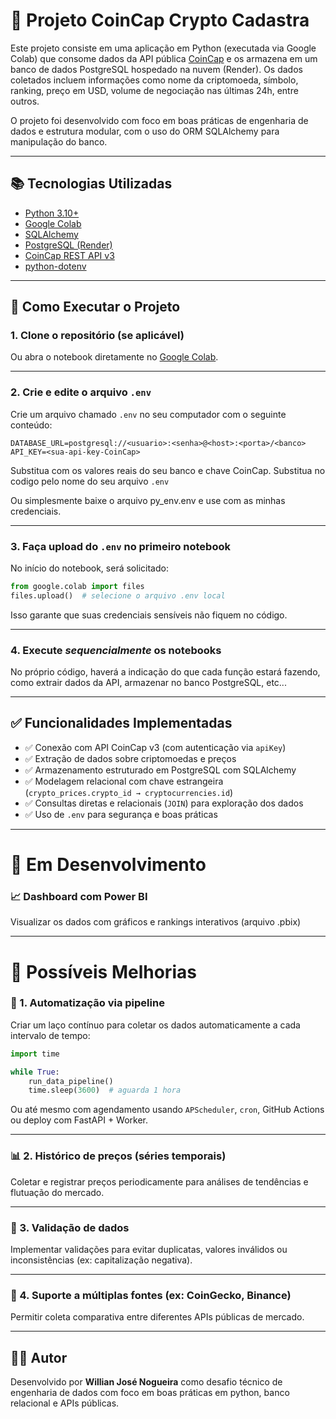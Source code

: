 # 💸 Projeto CoinCap Crypto Cadastra

Este projeto consiste em uma aplicação em Python (executada via Google Colab) que consome dados da API pública [CoinCap](https://coincap.io/) e os armazena em um banco de dados PostgreSQL hospedado na nuvem (Render). Os dados coletados incluem informações como nome da criptomoeda, símbolo, ranking, preço em USD, volume de negociação nas últimas 24h, entre outros.

O projeto foi desenvolvido com foco em boas práticas de engenharia de dados e estrutura modular, com o uso do ORM SQLAlchemy para manipulação do banco.

---

## 📚 Tecnologias Utilizadas

* [Python 3.10+](https://www.python.org/)
* [Google Colab](https://colab.research.google.com/)
* [SQLAlchemy](https://www.sqlalchemy.org/)
* [PostgreSQL (Render)](https://render.com/)
* [CoinCap REST API v3](https://docs.coincap.io/)
* [python-dotenv](https://pypi.org/project/python-dotenv/)

---

## 💠 Como Executar o Projeto

### 1. Clone o repositório (se aplicável)

Ou abra o notebook diretamente no [Google Colab](https://colab.research.google.com/).

---

### 2. Crie e edite o arquivo `.env`

Crie um arquivo chamado `.env` no seu computador com o seguinte conteúdo:

```
DATABASE_URL=postgresql://<usuario>:<senha>@<host>:<porta>/<banco>
API_KEY=<sua-api-key-CoinCap>
```

Substitua com os valores reais do seu banco e chave CoinCap. Substitua no codigo pelo nome do seu arquivo `.env`

Ou simplesmente baixe o arquivo py_env.env e use com as minhas credenciais.

---

### 3. Faça upload do `.env` no **primeiro notebook**

No início do notebook, será solicitado:

```python
from google.colab import files
files.upload()  # selecione o arquivo .env local
```

Isso garante que suas credenciais sensíveis não fiquem no código.

---

### 4. Execute ***sequencialmente*** os notebooks

No próprio código, haverá a indicação do que cada função estará fazendo, como extrair dados da API, armazenar no banco PostgreSQL, etc...

---

## ✅ Funcionalidades Implementadas

* ✅ Conexão com API CoinCap v3 (com autenticação via `apiKey`)
* ✅ Extração de dados sobre criptomoedas e preços
* ✅ Armazenamento estruturado em PostgreSQL com SQLAlchemy
* ✅ Modelagem relacional com chave estrangeira (`crypto_prices.crypto_id → cryptocurrencies.id`)
* ✅ Consultas diretas e relacionais (`JOIN`) para exploração dos dados
* ✅ Uso de `.env` para segurança e boas práticas

---

# 🎲 Em Desenvolvimento

### 📈 Dashboard com Power BI

Visualizar os dados com gráficos e rankings interativos (arquivo .pbix)

---

# 🚀 Possíveis Melhorias

### 🔄 1. Automatização via pipeline

Criar um laço contínuo para coletar os dados automaticamente a cada intervalo de tempo:

```python
import time

while True:
    run_data_pipeline()
    time.sleep(3600)  # aguarda 1 hora
```

Ou até mesmo com agendamento usando `APScheduler`, `cron`, GitHub Actions ou deploy com FastAPI + Worker.

---

### 📊 2. Histórico de preços (séries temporais)

Coletar e registrar preços periodicamente para análises de tendências e flutuação do mercado.

---

### 🥮 3. Validação de dados

Implementar validações para evitar duplicatas, valores inválidos ou inconsistências (ex: capitalização negativa).

---

### 🔗 4. Suporte a múltiplas fontes (ex: CoinGecko, Binance)

Permitir coleta comparativa entre diferentes APIs públicas de mercado.

---

## 🙇‍♂️ Autor

Desenvolvido por **Willian José Nogueira** como desafio técnico de engenharia de dados com foco em boas práticas em python, banco relacional e APIs públicas.
